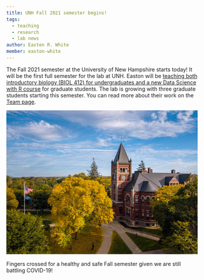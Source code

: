 ```yaml
---
title: UNH Fall 2021 semester begins!
tags: 
  - teaching
  - research
  - lab news
author: Easton R. White
member: easton-white
---
```


The Fall 2021 semester at the University of New Hampshire starts today! It will be the first full semester for the lab at UNH. Easton will be [teaching both introductory biology (BIOL 412) for undergraduates and a new Data Science with R course](https://quantmarineecolab.github.io/teaching/) for graduate students. The lab is growing with three graduate students starting this semester. You can read more about their work on the [Team page](https://quantmarineecolab.github.io/team/).

![Thompson Hall at UNH](/images/thompson.jpg "Thompson Hall at UNH")

Fingers crossed for a healthy and safe Fall semester given we are still battling COVID-19! 